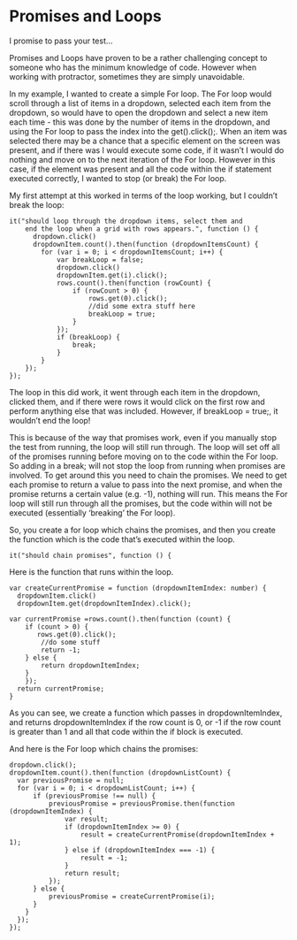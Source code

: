 # Promises and Loops

I promise to pass your test…

Promises and Loops have proven to be a rather challenging concept to someone who has the minimum knowledge of code. However when working with protractor, sometimes they are simply unavoidable. 

In my example, I wanted to create a simple For loop. The For loop would scroll through a list of items in a dropdown, selected each item from the dropdown, so would have to open the dropdown and select a new item each time - this was done by the number of items in the dropdown, and using the For loop to pass the index into the get().click();. When an item was selected there may be a chance that a specific element on the screen was present, and if there was I would execute some code, if it wasn’t I would do nothing and move on to the next iteration of the For loop. However in this case, if the element was present and all the code within the if statement executed correctly, I wanted to stop (or break) the For loop.

My first attempt at this worked in terms of the loop working, but I couldn’t break the loop:

    it("should loop through the dropdown items, select them and 
        end the loop when a grid with rows appears.", function () {
          dropdown.click()
          dropdownItem.count().then(function (dropdownItemsCount) {
            for (var i = 0; i < dropdownItemsCount; i++) {
                var breakLoop = false;
                dropdown.click()
                dropdownItem.get(i).click();
                rows.count().then(function (rowCount) {
                    if (rowCount > 0) {
                        rows.get(0).click();
                        //did some extra stuff here
                        breakLoop = true;
                    }
                });
                if (breakLoop) {
                    break;
                }
            }
        });
    });

The loop in this did work, it went through each item in the dropdown, clicked them, and if there were rows it would click on the first row and perform anything else that was included. However, if breakLoop = true;, it wouldn’t end the loop! 

This is because of the way that promises work, even if you manually stop the test from running, the loop will still run through. The loop will set off all of the promises running before moving on to the code within the For loop. So adding in a break; will not stop the loop from running when promises are involved. To get around this you need to chain the promises. We need to get each promise to return a value to pass into the next promise, and when the promise returns a certain value (e.g. -1), nothing will run. This means the For loop will still run through all the promises, but the code within will not be executed (essentially ‘breaking’ the For loop).

So, you create a for loop which chains the promises, and then you create the function which is the code that’s executed within the loop.

    it("should chain promises", function () {

Here is the function that runs within the loop.

    var createCurrentPromise = function (dropdownItemIndex: number) {
      dropdownItem.click()
      dropdownItem.get(dropdownItemIndex).click();
            
    var currentPromise =rows.count().then(function (count) {
        if (count > 0) {
           rows.get(0).click();
            //do some stuff
            return -1;
        } else {
            return dropdownItemIndex;
        }
        });
      return currentPromise;
    }

As you can see, we create a function which passes in dropdownItemIndex, and returns dropdownItemIndex if the row count is 0, or -1 if the row count is greater than 1 and all that code within the if block is executed.

And here is the For loop which chains the promises:

    dropdown.click();
    dropdownItem.count().then(function (dropdownListCount) {
      var previousPromise = null;
      for (var i = 0; i < dropdownListCount; i++) {
          if (previousPromise !== null) {
              previousPromise = previousPromise.then(function (dropdownItemIndex) {
                  var result;
                  if (dropdownItemIndex >= 0) {
                      result = createCurrentPromise(dropdownItemIndex + 1);
                  } else if (dropdownItemIndex === -1) {
                      result = -1;
                  }
                  return result;
              });
          } else {
              previousPromise = createCurrentPromise(i);
          }
        }
      });
    });
